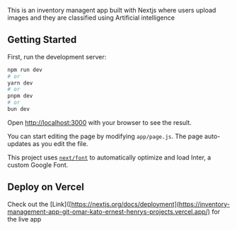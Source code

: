 This is an inventory managent app built with Nextjs where users upload images and they are classified using Artificial intelligence

## Getting Started

First, run the development server:

```bash
npm run dev
# or
yarn dev
# or
pnpm dev
# or
bun dev
```

Open [http://localhost:3000](http://localhost:3000) with your browser to see the result.

You can start editing the page by modifying `app/page.js`. The page auto-updates as you edit the file.

This project uses [`next/font`](https://nextjs.org/docs/basic-features/font-optimization) to automatically optimize and load Inter, a custom Google Font.


## Deploy on Vercel


Check out the  [Link]([https://nextjs.org/docs/deployment](https://inventory-management-app-git-omar-kato-ernest-henrys-projects.vercel.app/) for the live app
